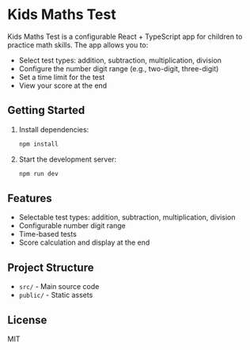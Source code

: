 # Kids Maths Test

Kids Maths Test is a configurable React + TypeScript app for children to practice math skills. The app allows you to:

- Select test types: addition, subtraction, multiplication, division
- Configure the number digit range (e.g., two-digit, three-digit)
- Set a time limit for the test
- View your score at the end

## Getting Started

1. Install dependencies:
   ```sh
   npm install
   ```
2. Start the development server:
   ```sh
   npm run dev
   ```

## Features
- Selectable test types: addition, subtraction, multiplication, division
- Configurable number digit range
- Time-based tests
- Score calculation and display at the end

## Project Structure
- `src/` - Main source code
- `public/` - Static assets

## License
MIT
